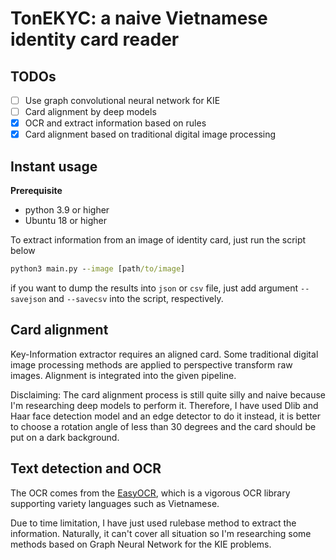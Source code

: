 # TonEKYC: a naive Vietnamese identity card reader 

## TODOs
- [ ] Use graph convolutional neural network for KIE
- [ ] Card alignment by deep models
- [x] OCR and extract information based on rules
- [x] Card alignment based on traditional digital image processing

## Instant usage
**Prerequisite**
* python 3.9 or higher
* Ubuntu 18 or higher

To extract information from an image of identity card, just run the script below
```bat
python3 main.py --image [path/to/image] 
```
if you want to dump the results into ```json``` or ```csv``` file, just add argument ```--savejson``` and ```--savecsv``` into the script, respectively.

## Card alignment
Key-Information extractor requires an aligned card. Some traditional digital image processing methods are applied to perspective transform raw images. Alignment is integrated into the given pipeline.

Disclaiming: The card alignment process is still quite silly and naive because I'm researching deep models to perform it. Therefore, I have used Dlib and Haar face detection model and an edge detector to do it instead, it is better to choose a rotation angle of less than 30 degrees and the card should be put on a dark background.

## Text detection and OCR
The OCR comes from the [EasyOCR](https://github.com/JaidedAI/EasyOCR), which is a vigorous OCR library supporting variety languages such as Vietnamese.  

Due to time limitation, I have just used rulebase method to extract the information. Naturally, it can't cover all situation so I'm researching some methods based on Graph Neural Network for the KIE problems.
